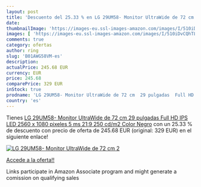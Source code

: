 ```yaml
---
layout: post
title: 'Descuento del 25.33 % en LG 29UM58- Monitor UltraWide de 72 cm  2'
date: 
thumbnailImage: 'https://images-eu.ssl-images-amazon.com/images/I/510iDvCQhTL._SL200_.jpg'
images: [ 'https://images-eu.ssl-images-amazon.com/images/I/510iDvCQhTL._SL200_.jpg' ]
comments: true
category: ofertas
author: ring
slug: 'B01AWG58VM-es'
description:
actualPrice: 245.68 EUR
currency: EUR
price: 245.68
comparePrice: 329 EUR
inStock: true
prodname: 'LG 29UM58- Monitor UltraWide de 72 cm  29 pulgadas  Full HD  IPS  LED  2560 x 1080 pixeles  5 ms  21:9  250 cd/m2  Color Negro'
country: 'es'
---
```


Tienes [LG 29UM58- Monitor UltraWide de 72 cm  29 pulgadas  Full HD  IPS  LED  2560 x 1080 pixeles  5 ms  21:9  250 cd/m2  Color Negro](https://www.amazon.es/dp/B01AWG58VM/?tag=tolees-21) con un 25.33 % de descuento con precio de oferta de 245.68 EUR (original: 329 EUR) en el siguiente enlace!

[![LG 29UM58- Monitor UltraWide de 72 cm  2](https://images-eu.ssl-images-amazon.com/images/I/510iDvCQhTL._SL200_.jpg)](https://www.amazon.es/dp/B01AWG58VM/?tag=tolees-21)

[Accede a la oferta!!](https://www.amazon.es/dp/B01AWG58VM/?tag=tolees-21)

Links participate in Amazon Associate program and might generate a comission on qualifying sales


